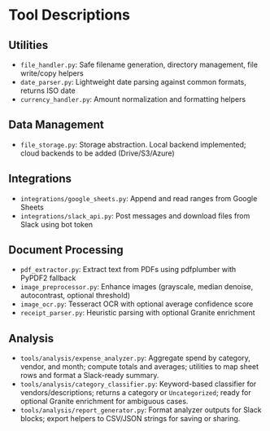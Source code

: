 # Tool Descriptions

## Utilities
- `file_handler.py`: Safe filename generation, directory management, file write/copy helpers
- `date_parser.py`: Lightweight date parsing against common formats, returns ISO date
- `currency_handler.py`: Amount normalization and formatting helpers

## Data Management
- `file_storage.py`: Storage abstraction. Local backend implemented; cloud backends to be added (Drive/S3/Azure)

## Integrations
- `integrations/google_sheets.py`: Append and read ranges from Google Sheets
- `integrations/slack_api.py`: Post messages and download files from Slack using bot token

## Document Processing
- `pdf_extractor.py`: Extract text from PDFs using pdfplumber with PyPDF2 fallback
- `image_preprocessor.py`: Enhance images (grayscale, median denoise, autocontrast, optional threshold)
- `image_ocr.py`: Tesseract OCR with optional average confidence score
- `receipt_parser.py`: Heuristic parsing with optional Granite enrichment

## Analysis
- `tools/analysis/expense_analyzer.py`: Aggregate spend by category, vendor, and month; compute totals and averages; utilities to map sheet rows and format a Slack-ready summary.
- `tools/analysis/category_classifier.py`: Keyword-based classifier for vendors/descriptions; returns a category or `Uncategorized`; ready for optional Granite enrichment for ambiguous cases.
- `tools/analysis/report_generator.py`: Format analyzer outputs for Slack blocks; export helpers to CSV/JSON strings for saving or sharing.
